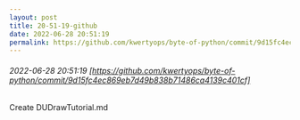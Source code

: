 ```yaml
---
layout: post
title: 20-51-19-github
date: 2022-06-28 20:51:19
permalink: https://github.com/kwertyops/byte-of-python/commit/9d15fc4ec869eb7d49b838b71486ca4139c401cf
---
```


###### 2022-06-28 20:51:19 [https://github.com/kwertyops/byte-of-python/commit/9d15fc4ec869eb7d49b838b71486ca4139c401cf]
Create DUDrawTutorial.md
